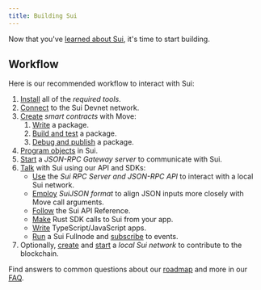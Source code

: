 ```yaml
---
title: Building Sui
---
```


Now that you've [learned about Sui](../learn/index.md), it's time to start building.

## Workflow

Here is our recommended workflow to interact with Sui:

1. [Install](../build/install.md) all of the *required tools*.
1. [Connect](../explore/devnet/md) to the Sui Devnet network.
1. [Create](../build/move/index.md) *smart contracts* with Move:
   1. [Write](../build/move/write-package.md) a package.
   1. [Build and test](../build/move/build-test.md) a package.
   1. [Debug and publish](../build/move/debug-publish.md) a package.
1. [Program objects](../build/programming-with-objects/index.md) in Sui.
1. [Start](../build/json-rpc.md) a *JSON-RPC Gateway server* to communicate with Sui.
1. [Talk](../build/comms.md) with Sui using our API and SDKs:
   * [Use](../build/json-rpc.md) the *Sui RPC Server and JSON-RPC API* to interact with a local Sui network.
   * [Employ](../build/sui-json.md) *SuiJSON format* to align JSON inputs more closely with Move call arguments.
   * [Follow](https://docs.sui.io/sui-jsonrpc) the Sui API Reference.
   * [Make](../build/rust-sdk.md) Rust SDK calls to Sui from your app.
   * [Write](https://github.com/MystenLabs/sui/tree/main/sdk/typescript/) TypeScript/JavaScript apps.
   * [Run](../build/fullnode.md) a Sui Fullnode and [subscribe](../build/pubsub.md) to events.
1. Optionally, [create](../build/cli-client.md#genesis) and [start](../build/cli-client.md#starting-the-network) a *local Sui network* to contribute to the blockchain.

Find answers to common questions about our [roadmap](https://github.com/MystenLabs/sui/blob/main/ROADMAP.md) and more in our [FAQ](../contribute/faq.md).
